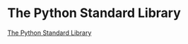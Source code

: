# The Python Standard Library

[The Python Standard Library](https://docs.python.org/3/library/index.html)